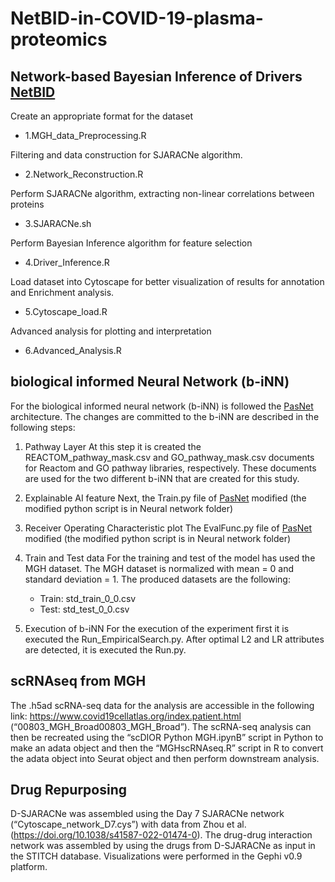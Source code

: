 # NetBID-in-COVID-19-plasma-proteomics

## Network-based Bayesian Inference of Drivers [NetBID](https://github.com/jyyulab/NetBID)
Create an appropriate format for the dataset
+ 1.MGH_data_Preprocessing.R

Filtering and data construction for SJARACNe algorithm.
+ 2.Network_Reconstruction.R

Perform SJARACNe algorithm, extracting non-linear correlations between proteins
+ 3.SJARACNe.sh

Perform Bayesian Inference algorithm for feature selection
+ 4.Driver_Inference.R

Load dataset into Cytoscape for better visualization of results for annotation and Enrichment analysis.
+ 5.Cytoscape_load.R

Advanced analysis for plotting and interpretation
+ 6.Advanced_Analysis.R

## biological informed Neural Network (b-iNN)
For the biological informed neural network (b-iNN) is followed the <a href="https://github.com/DataX-JieHao/PASNet#interpretable-neural-network-on-the-biological-pathway-level">PasNet</a> architecture. The changes are committed to the b-iNN are described in the following steps: 

1. Pathway Layer
At this step it is created the REACTOM_pathway_mask.csv and GO_pathway_mask.csv documents for Reactom and GO pathway libraries, respectively. These documents are used for the two different b-iNN that are created for this study.

2. Explainable AI feature
Next, the Train.py file of <a href="https://github.com/DataX-JieHao/PASNet#interpretable-neural-network-on-the-biological-pathway-level">PasNet</a> modified (the modified python script is in Neural network folder)

3. Receiver Operating Characteristic plot
The EvalFunc.py file of <a href="https://github.com/DataX-JieHao/PASNet#interpretable-neural-network-on-the-biological-pathway-level">PasNet</a> modified (the modified python script is in Neural network folder)

4. Train and Test data
For the training and test of the model has used the MGH dataset. The MGH dataset is normalized with mean = 0 and standard deviation = 1. The produced datasets are the following: 
	+ Train: std_train_0_0.csv
	+ Test: std_test_0_0.csv

5. Execution of b-iNN
For the execution of the experiment first it is executed the Run_EmpiricalSearch.py. After optimal L2 and LR attributes are detected, it is executed the Run.py.

## scRNAseq from MGH
The .h5ad scRNA-seq data for the analysis are accessible in the following link: https://www.covid19cellatlas.org/index.patient.html (“00803_MGH_Broad00803_MGH_Broad”). The scRNA-seq analysis can then be recreated using the “scDIOR Python MGH.ipynB” script in Python to make an adata object and then the “MGHscRNAseq.R” script in R to convert the adata object into Seurat object and then perform downstream analysis.
## Drug Repurposing
D-SJARACNe was assembled using the Day 7 SJARACNe network (“Cytoscape_network_D7.cys”) with data from Zhou et al. (https://doi.org/10.1038/s41587-022-01474-0). The drug-drug interaction network was assembled by using the drugs from D-SJARACNe as input in the STITCH database. Visualizations were performed in the Gephi v0.9 platform.
